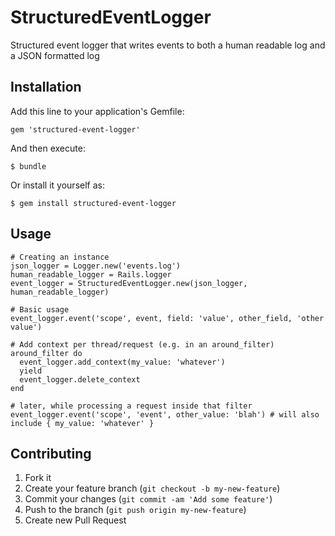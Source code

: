 # StructuredEventLogger

Structured event logger that writes events to both a human readable log and a JSON formatted log

## Installation

Add this line to your application's Gemfile:

    gem 'structured-event-logger'

And then execute:

    $ bundle

Or install it yourself as:

    $ gem install structured-event-logger

## Usage

    # Creating an instance
    json_logger = Logger.new('events.log')
    human_readable_logger = Rails.logger
    event_logger = StructuredEventLogger.new(json_logger, human_readable_logger)

    # Basic usage
    event_logger.event('scope', event, field: 'value', other_field, 'other value')

    # Add context per thread/request (e.g. in an around_filter)
    around_filter do
      event_logger.add_context(my_value: 'whatever')
      yield
      event_logger.delete_context  
    end
    
    # later, while processing a request inside that filter
    event_logger.event('scope', 'event', other_value: 'blah') # will also include { my_value: 'whatever' }
  
## Contributing

1. Fork it
2. Create your feature branch (`git checkout -b my-new-feature`)
3. Commit your changes (`git commit -am 'Add some feature'`)
4. Push to the branch (`git push origin my-new-feature`)
5. Create new Pull Request
